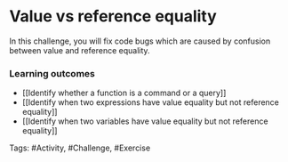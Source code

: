 # Value vs reference equality

In this challenge, you will fix code bugs which are caused by confusion between value and reference equality.

### Learning outcomes
- [[Identify whether a function is a command or a query]]
- [[Identify when two expressions have value equality but not reference equality]]
- [[Identify when two variables have value equality but not reference equality]]

Tags: #Activity, #Challenge, #Exercise